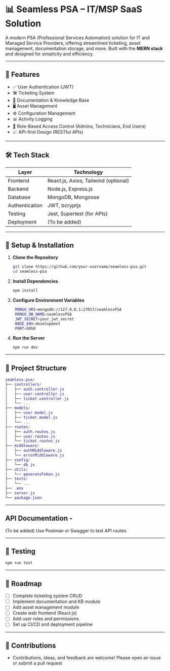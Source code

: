 # 📊 Seamless PSA – IT/MSP SaaS Solution

A modern PSA (Professional Services Automation) solution for IT and Managed Service Providers, offering streamlined ticketing, asset management, documentation storage, and more. Built with the **MERN stack** and designed for simplicity and efficiency.

---

## 🚀 Features

- ✅ User Authentication (JWT)
- 🛠️ Ticketing System
- 📂 Documentation & Knowledge Base
- 🖥️ Asset Management
- ⚙️ Configuration Management
- 📊 Activity Logging
- 🔐 Role-Based Access Control (Admins, Technicians, End Users)
- 📈 API-first Design (RESTful APIs)

---

## 🛠 Tech Stack

| Layer          | Technology                     |
|----------------|--------------------------------|
| Frontend       | React.js, Axios, Tailwind (optional) |
| Backend        | Node.js, Express.js            |
| Database       | MongoDB, Mongoose              |
| Authentication | JWT, bcryptjs                  |
| Testing        | Jest, Supertest (for APIs)     |
| Deployment     | (To be added)                  |

---

## 🔧 Setup & Installation

1. **Clone the Repository**
   ```bash
   git clone https://github.com/your-username/seamless-psa.git
   cd seamless-psa
2. **Install Dependencies**
   ```bash
   npm install
3. **Configure Environment Variables**
   ```bash
    MONGO_URI=mongodb://127.0.0.1:27017/seamlessPSA
    MONGO_DB_NAME=seamlessPSA
    JWT_SECRET=your_jwt_secret
    NODE_ENV=development
    PORT=5050
4. **Run the Server**
   ```bash
   npm run dev
---
## 📁 Project Structure
```lua
seamless-psa/
├── controllers/
│   ├── auth.controller.js
│   ├── user.controller.js
│   ├── ticket.controller.js
│   └── ...
├── models/
│   ├── user.model.js
│   ├── ticket.model.js
│   └── ...
├── routes/
│   ├── auth.routes.js
│   ├── user.routes.js
│   └── ticket.routes.js
├── middleware/
│   ├── authMiddleware.js
│   └── errorMiddleware.js
├── config/
│   └── db.js
├── utils/
│   └── generateToken.js
├── tests/
│   └── ...
├── .env
├── server.js
└── package.json
```
---
## API Documentation - 
(To be added)
Use Postman or Swagger to test API routes.

---

## 🧪 Testing
```bash
npm run test
```

---

## 📍 Roadmap
- [ ] Complete ticketing system CRUD
- [ ] Implement documentation and KB module
- [ ] Add asset management module
- [ ] Create web frontend (React.js)
- [ ] Add user roles and permissions
- [ ] Set up CI/CD and deployment pipeline

---

## 🤝 Contributions

- Contributions, ideas, and feedback are welcome! Please open an issue or submit a pull request
